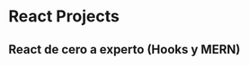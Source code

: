 # React Projects
React de cero a experto (Hooks y MERN)
------------------------------------------

